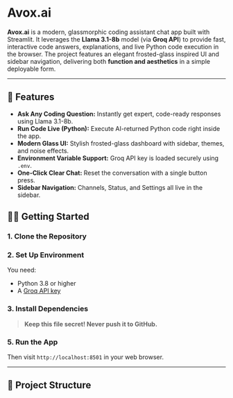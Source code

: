 # Avox.ai

**Avox.ai** is a modern, glassmorphic coding assistant chat app built with Streamlit. It leverages the **Llama 3.1-8b** model (via **Groq API**) to provide fast, interactive code answers, explanations, and live Python code execution in the browser. The project features an elegant frosted-glass inspired UI and sidebar navigation, delivering both **function and aesthetics** in a simple deployable form.

---

## 🚀 Features

- **Ask Any Coding Question:** Instantly get expert, code-ready responses using Llama 3.1-8b.
- **Run Code Live (Python):** Execute AI-returned Python code right inside the app.
- **Modern Glass UI:** Stylish frosted-glass dashboard with sidebar, themes, and noise effects.
- **Environment Variable Support:** Groq API key is loaded securely using `.env`.
- **One-Click Clear Chat:** Reset the conversation with a single button press.
- **Sidebar Navigation:** Channels, Status, and Settings all live in the sidebar.


## 🧑‍💻 Getting Started

### 1. **Clone the Repository**

### 2. **Set Up Environment**

You need:

- Python 3.8 or higher
- A [Groq API key](https://console.groq.com/)

### 3. **Install Dependencies**


> **Keep this file secret! Never push it to GitHub.**

### 5. **Run the App**


Then visit `http://localhost:8501` in your web browser.

---

## 📁 Project Structure




